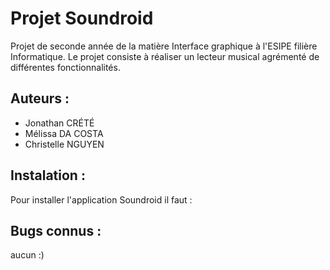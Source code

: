 # Projet Soundroid

Projet de seconde année de la matière Interface graphique à l'ESIPE filière Informatique.
Le projet consiste à réaliser un lecteur musical agrémenté de différentes fonctionnalités.

## Auteurs :

- Jonathan CRÉTÉ
- Mélissa DA COSTA
- Christelle NGUYEN


## Instalation :

Pour installer l'application Soundroid il faut : 


## Bugs connus : 
aucun :)
